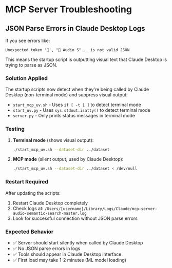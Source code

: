 # MCP Server Troubleshooting

## JSON Parse Errors in Claude Desktop Logs

If you see errors like:
```
Unexpected token '🎵', "🎵 Audio S"... is not valid JSON
```

This means the startup script is outputting visual text that Claude Desktop is trying to parse as JSON.

### Solution Applied

The startup scripts now detect when they're being called by Claude Desktop (non-terminal mode) and suppress visual output:

- `start_mcp_uv.sh` - Uses `if [ -t 1 ]` to detect terminal mode
- `start_uv.py` - Uses `sys.stdout.isatty()` to detect terminal mode  
- `server.py` - Only prints status messages in terminal mode

### Testing

1. **Terminal mode** (shows visual output):
   ```bash
   ./start_mcp_uv.sh --dataset-dir ../dataset
   ```

2. **MCP mode** (silent output, used by Claude Desktop):
   ```bash
   ./start_mcp_uv.sh --dataset-dir ../dataset < /dev/null
   ```

### Restart Required

After updating the scripts:
1. Restart Claude Desktop completely
2. Check logs at: `/Users/[username]/Library/Logs/Claude/mcp-server-audio-semantic-search-master.log`
3. Look for successful connection without JSON parse errors

### Expected Behavior

- ✅ Server should start silently when called by Claude Desktop
- ✅ No JSON parse errors in logs
- ✅ Tools should appear in Claude Desktop interface
- ✅ First load may take 1-2 minutes (ML model loading)